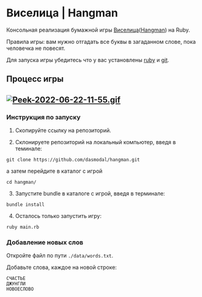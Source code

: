 # Виселица | Hangman
Консольная реализация бумажной игры [Виселица](https://ru.wikipedia.org/wiki/%D0%92%D0%B8%D1%81%D0%B5%D0%BB%D0%B8%D1%86%D0%B0_(%D0%B8%D0%B3%D1%80%D0%B0) 'Статья на wiki')([Hangman](https://en.wikipedia.org/wiki/Hangman_(game) 'Article on the wiki')) на Ruby.

Правила игры: вам нужно отгадать все буквы в загаданном слове, пока человечка не повесят.

Для запуска игры убедитесь что у вас установлены [ruby](https://www.ruby-lang.org/en/documentation/installation/ 'гайд по установке') и [git](https://git-scm.com/book/ru/v2/%D0%92%D0%B2%D0%B5%D0%B4%D0%B5%D0%BD%D0%B8%D0%B5-%D0%A3%D1%81%D1%82%D0%B0%D0%BD%D0%BE%D0%B2%D0%BA%D0%B0-Git 'гайд по установки git').

## Процесс игры
[![Peek-2022-06-22-11-55.gif](https://s8.gifyu.com/images/Peek-2022-06-22-11-55.gif)](https://gifyu.com/image/SHfUl)
------

### Инструкция по запуску
1. Скопируйте ссылку на репозиторий.

2. Склонируете репозиторий на локальный компьютер, введя в теминале:
```
git clone https://github.com/dasmodal/hangman.git
```
а затем перейдите в каталог с игрой
```
cd hangman/
```

3. Запустите bundle в каталоге с игрой, введя в терминале:
```
bundle install
```

4. Осталось только запустить игру:
```
ruby main.rb
```

### Добавление новых слов
Откройте файл по пути ```./data/words.txt```.

Добавьте слова, каждое на новой строке:
```
СЧАСТЬЕ
ДЖУНГЛИ
НОВОЕСЛОВО
```
